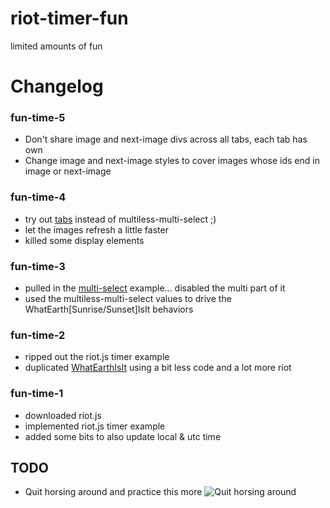 # riot-timer-fun
limited amounts of fun

# Changelog
### fun-time-5
- Don't share image and next-image divs across all tabs, each tab has own
- Change image and next-image styles to cover images whose ids end in image or next-image

### fun-time-4
- try out [tabs](http://www.robertwpearce.com/blog/riotjs-example/) instead of multiless-multi-select ;)
- let the images refresh a little faster
- killed some display elements

### fun-time-3
- pulled in the [multi-select](http://plnkr.co/edit/NmcxgZ?p=preview) example... disabled the multi part of it
- used the multiless-multi-select values to drive the WhatEarth[Sunrise/Sunset]IsIt behaviors

### fun-time-2
- ripped out the riot.js timer example
- duplicated [WhatEarthIsIt](https://github.com/rthbound/WhatEarthIsIt) using a bit less code and a lot more riot

### fun-time-1
- downloaded riot.js
- implemented riot.js timer example
- added some bits to also update local & utc time

## TODO
 - Quit horsing around and practice this more
![Quit horsing around](http://media3.giphy.com/media/hpEzeWC2Pbrag/giphy.gif)
